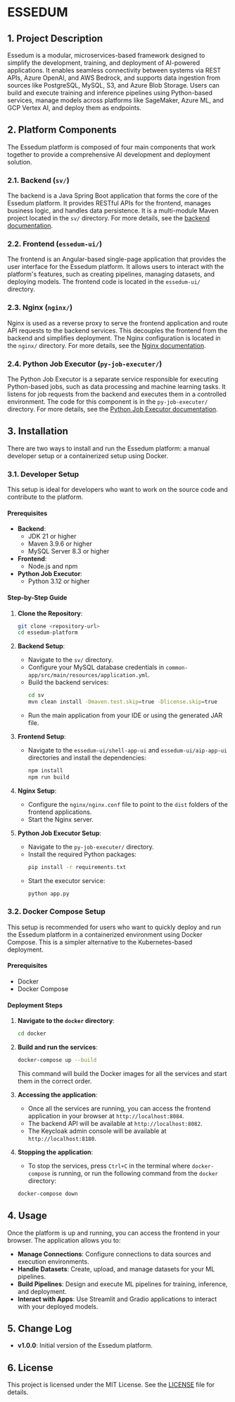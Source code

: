 # ESSEDUM

## 1. Project Description

Essedum is a modular, microservices-based framework designed to simplify the development, training, and deployment of AI-powered applications. It enables seamless connectivity between systems via REST APIs, Azure OpenAI, and AWS Bedrock, and supports data ingestion from sources like PostgreSQL, MySQL, S3, and Azure Blob Storage. Users can build and execute training and inference pipelines using Python-based services, manage models across platforms like SageMaker, Azure ML, and GCP Vertex AI, and deploy them as endpoints.

## 2. Platform Components

The Essedum platform is composed of four main components that work together to provide a comprehensive AI development and deployment solution.

### 2.1. Backend (`sv/`)

The backend is a Java Spring Boot application that forms the core of the Essedum platform. It provides RESTful APIs for the frontend, manages business logic, and handles data persistence. It is a multi-module Maven project located in the `sv/` directory. For more details, see the [backend documentation](sv/README.md).

### 2.2. Frontend (`essedum-ui/`)

The frontend is an Angular-based single-page application that provides the user interface for the Essedum platform. It allows users to interact with the platform's features, such as creating pipelines, managing datasets, and deploying models. The frontend code is located in the `essedum-ui/` directory.

### 2.3. Nginx (`nginx/`)

Nginx is used as a reverse proxy to serve the frontend application and route API requests to the backend services. This decouples the frontend from the backend and simplifies deployment. The Nginx configuration is located in the `nginx/` directory. For more details, see the [Nginx documentation](nginx/README.md).

### 2.4. Python Job Executor (`py-job-executer/`)

The Python Job Executor is a separate service responsible for executing Python-based jobs, such as data processing and machine learning tasks. It listens for job requests from the backend and executes them in a controlled environment. The code for this component is in the `py-job-executer/` directory. For more details, see the [Python Job Executor documentation](py-job-executer/README.md).

## 3. Installation

There are two ways to install and run the Essedum platform: a manual developer setup or a containerized setup using Docker.

### 3.1. Developer Setup

This setup is ideal for developers who want to work on the source code and contribute to the platform.

#### Prerequisites

- **Backend**:
  - JDK 21 or higher
  - Maven 3.9.6 or higher
  - MySQL Server 8.3 or higher
- **Frontend**:
  - Node.js and npm
- **Python Job Executor**:
  - Python 3.12 or higher

#### Step-by-Step Guide

1. **Clone the Repository**:
   ```bash
   git clone <repository-url>
   cd essedum-platform
   ```

2. **Backend Setup**:
   - Navigate to the `sv/` directory.
   - Configure your MySQL database credentials in `common-app/src/main/resources/application.yml`.
   - Build the backend services:
     ```bash
     cd sv
     mvn clean install -Dmaven.test.skip=true -Dlicense.skip=true
     ```
   - Run the main application from your IDE or using the generated JAR file.

3. **Frontend Setup**:
   - Navigate to the `essedum-ui/shell-app-ui` and `essedum-ui/aip-app-ui` directories and install the dependencies:
     ```bash
     npm install
     npm run build
     ```

4. **Nginx Setup**:
   - Configure the `nginx/nginx.conf` file to point to the `dist` folders of the frontend applications.
   - Start the Nginx server.

5. **Python Job Executor Setup**:
   - Navigate to the `py-job-executer/` directory.
   - Install the required Python packages:
     ```bash
     pip install -r requirements.txt
     ```
   - Start the executor service:
     ```bash
     python app.py
     ```

### 3.2. Docker Compose Setup

This setup is recommended for users who want to quickly deploy and run the Essedum platform in a containerized environment using Docker Compose. This is a simpler alternative to the Kubernetes-based deployment.

#### Prerequisites

- Docker
- Docker Compose

#### Deployment Steps

1. **Navigate to the `docker` directory**:
   ```bash
   cd docker
   ```

2. **Build and run the services**:
   ```bash
   docker-compose up --build
   ```
   This command will build the Docker images for all the services and start them in the correct order.

3. **Accessing the application**:
   - Once all the services are running, you can access the frontend application in your browser at `http://localhost:8084`.
   - The backend API will be available at `http://localhost:8082`.
   - The Keycloak admin console will be available at `http://localhost:8180`.

4. **Stopping the application**:
   - To stop the services, press `Ctrl+C` in the terminal where `docker-compose` is running, or run the following command from the `docker` directory:
   ```bash
   docker-compose down
   ```

## 4. Usage

Once the platform is up and running, you can access the frontend in your browser. The application allows you to:

- **Manage Connections**: Configure connections to data sources and execution environments.
- **Handle Datasets**: Create, upload, and manage datasets for your ML pipelines.
- **Build Pipelines**: Design and execute ML pipelines for training, inference, and deployment.
- **Interact with Apps**: Use Streamlit and Gradio applications to interact with your deployed models.

## 5. Change Log

- **v1.0.0**: Initial version of the Essedum platform.

## 6. License

This project is licensed under the MIT License. See the [LICENSE](LICENSE) file for details.
